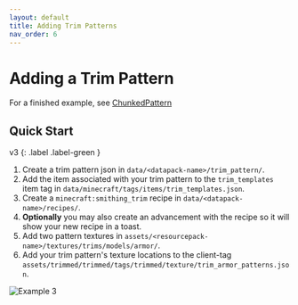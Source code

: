 ```yaml
---
layout: default
title: Adding Trim Patterns
nav_order: 6
---
```


# Adding a Trim Pattern
For a finished example, see [ChunkedPattern]

## Quick Start
v3 {: .label .label-green }

1. Create a trim pattern json in `data/<datapack-name>/trim_pattern/`.
2. Add the item associated with your trim pattern to the `trim_templates` item tag in `data/minecraft/tags/items/trim_templates.json`.
3. Create a `minecraft:smithing_trim` recipe in `data/<datapack-name>/recipes/`.
4. **Optionally** you may also create an advancement with the recipe so it will show your new recipe in a toast.
5. Add two pattern textures in `assets/<resourcepack-name>/textures/trims/models/armor/`.
6. Add your trim pattern's texture locations to the client-tag `assets/trimmed/trimmed/tags/trimmed/texture/trim_armor_patterns.json`.

![Example 3]

[ChunkedPattern]: https://github.com/dhyces/trimmed/tree/1.20/Packs/ChunkedPattern

[Example 3]: /trimmed-wiki/assets/images/example_3.png "Example of custom armor trim patterns being used in game without overriding each other"